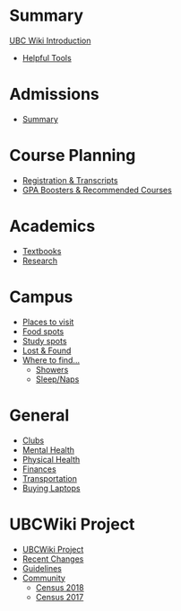 # Summary
[UBC Wiki Introduction](./README.md)
- [Helpful Tools](./tools.md)

# Admissions
- [Summary](./admissions/README.md)
<!-- - [BC Domestic]()    not yet written -->
<!-- - [International]()  not yet written -->
<!-- - [Transfer]()       not yet written -->

# Course Planning
- [Registration & Transcripts](./course-planning/registration.md)
- [GPA Boosters & Recommended Courses]()

# Academics
- [Textbooks](./academics/classes/textbooks.md)
- [Research](./academics/research.md)

# Campus
- [Places to visit](./campus/ubc-sights.md)
- [Food spots](./campus/food.md)
- [Study spots]()
- [Lost & Found]()
- [Where to find...]()
  - [Showers](./campus/find/showers.md)
  - [Sleep/Naps](./campus/find/sleep.md)
<!--   - [Printers / equipment]()   not yet written -->
<!--   - [Lockers]()                not yet written -->  

# General
- [Clubs]()
- [Mental Health](./general/mental-health.md)
- [Physical Health]()
- [Finances]()
- [Transportation]()
- [Buying Laptops]()

# UBCWiki Project
- [UBCWiki Project](./meta/project.md)
- [Recent Changes](./meta/changelog.md)
- [Guidelines](./meta/guidelines.md)
- [Community](./meta/community.md)
  - [Census 2018](./meta/census/2018.md)
  - [Census 2017](./meta/census/2017.md)

<!-- # TO BE WRITTEN -->

<!-- # Housing
[Housing]()
  - [On-Campus]()
  - [Off-Campus]()

# Career Planning
- [Co-op]()
- [Programs]()
  - [Medicine]()
  - [Computer Science]() -->